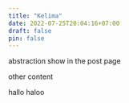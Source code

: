 ```yaml
---
title: "Kelima"
date: 2022-07-25T20:04:16+07:00
draft: false
pin: false
---
```

abstraction show in the post page
<!--more-->
other content


hallo haloo
